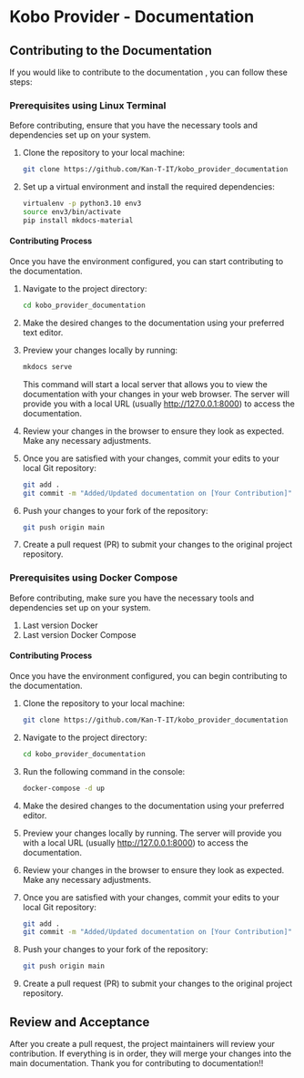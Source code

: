 # Kobo Provider - Documentation


## Contributing to the Documentation

If you would like to contribute to the documentation , you can follow these steps:

### Prerequisites using Linux Terminal

Before contributing, ensure that you have the necessary tools and dependencies set up on your system.

1. Clone the repository to your local machine:

   ```bash
   git clone https://github.com/Kan-T-IT/kobo_provider_documentation

   ```

2. Set up a virtual environment and install the required dependencies:

   ```bash
   virtualenv -p python3.10 env3
   source env3/bin/activate
   pip install mkdocs-material
   ```

#### Contributing Process

Once you have the environment configured, you can start contributing to the documentation.

1. Navigate to the project directory:

   ```bash
   cd kobo_provider_documentation
   ```

2. Make the desired changes to the documentation using your preferred text editor.

3. Preview your changes locally by running:

   ```bash
   mkdocs serve
   ```

   This command will start a local server that allows you to view the documentation with your changes in your web browser. The server will provide you with a local URL (usually http://127.0.0.1:8000) to access the documentation.

4. Review your changes in the browser to ensure they look as expected. Make any necessary adjustments.

5. Once you are satisfied with your changes, commit your edits to your local Git repository:

   ```bash
   git add .
   git commit -m "Added/Updated documentation on [Your Contribution]"
   ```

6. Push your changes to your fork of the repository:

   ```bash
   git push origin main
   ```

7. Create a pull request (PR) to submit your changes to the original project repository.




### Prerequisites using Docker Compose

Before contributing, make sure you have the necessary tools and dependencies set up on your system.

1. Last version Docker 
2. Last version Docker Compose


#### Contributing Process

Once you have the environment configured, you can begin contributing to the documentation.


1. Clone the repository to your local machine:

   ```bash
   git clone https://github.com/Kan-T-IT/kobo_provider_documentation
   ```

2. Navigate to the project directory:

   ```bash
   cd kobo_provider_documentation
   ```

3. Run the following command in the console:

   ```bash
   docker-compose -d up
   ```

4. Make the desired changes to the documentation using your preferred editor.

5. Preview your changes locally by running. The server will provide you with a local URL (usually http://127.0.0.1:8000) to access the documentation.

6. Review your changes in the browser to ensure they look as expected. Make any necessary adjustments.

7. Once you are satisfied with your changes, commit your edits to your local Git repository:

   ```bash
   git add .
   git commit -m "Added/Updated documentation on [Your Contribution]"
   ```

8. Push your changes to your fork of the repository:

   ```bash
   git push origin main
   ```

9. Create a pull request (PR) to submit your changes to the original project repository.


## Review and Acceptance

After you create a pull request, the project maintainers will review your contribution. If everything is in order, they will merge your changes into the main documentation. Thank you for contributing to documentation!!

